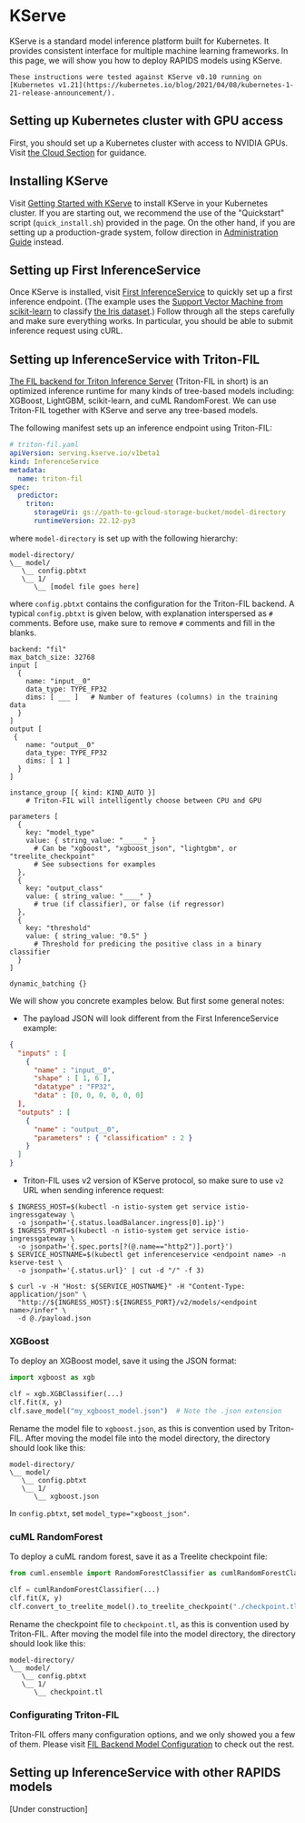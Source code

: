 # KServe

KServe is a standard model inference platform built for Kubernetes. It provides consistent interface for multiple machine learning frameworks.
In this page, we will show you how to deploy RAPIDS models using KServe.

```{note}
These instructions were tested against KServe v0.10 running on [Kubernetes v1.21](https://kubernetes.io/blog/2021/04/08/kubernetes-1-21-release-announcement/).
```

## Setting up Kubernetes cluster with GPU access

First, you should set up a Kubernetes cluster with access to NVIDIA GPUs. Visit [the Cloud Section](/cloud/index) for guidance.

## Installing KServe

Visit [Getting Started with KServe](https://kserve.github.io/website/latest/get_started/) to install KServe in your Kubernetes cluster. If you are starting out, we recommend the use of the "Quickstart" script (`quick_install.sh`) provided in the page. On the other hand, if you are setting up a production-grade system, follow direction in [Administration Guide](https://kserve.github.io/website/latest/admin/serverless/serverless) instead.

## Setting up First InferenceService

Once KServe is installed, visit [First InferenceService](https://kserve.github.io/website/latest/get_started/first_isvc/) to quickly set up a first inference endpoint. (The example uses the [Support Vector Machine from scikit-learn](https://scikit-learn.org/stable/modules/generated/sklearn.svm.SVC.html) to classify [the Iris dataset](https://scikit-learn.org/stable/auto_examples/datasets/plot_iris_dataset.html).) Follow through all the steps carefully and make sure everything works. In particular, you should be able to submit inference request using cURL.

## Setting up InferenceService with Triton-FIL

[The FIL backend for Triton Inference Server](https://github.com/triton-inference-server/fil_backend) (Triton-FIL in short) is an optimized inference runtime for many kinds of tree-based models including: XGBoost, LightGBM, scikit-learn, and cuML RandomForest. We can use Triton-FIL together with KServe and serve any tree-based models.

The following manifest sets up an inference endpoint using Triton-FIL:

```yaml
# triton-fil.yaml
apiVersion: serving.kserve.io/v1beta1
kind: InferenceService
metadata:
  name: triton-fil
spec:
  predictor:
    triton:
      storageUri: gs://path-to-gcloud-storage-bucket/model-directory
      runtimeVersion: 22.12-py3
```

where `model-directory` is set up with the following hierarchy:

```text
model-directory/
\__ model/
   \__ config.pbtxt
   \__ 1/
      \__ [model file goes here]
```

where `config.pbtxt` contains the configuration for the Triton-FIL backend.
A typical `config.pbtxt` is given below, with explanation interspersed as
`#` comments. Before use, make sure to remove `#` comments and fill in
the blanks.

```text
backend: "fil"
max_batch_size: 32768
input [
  {
    name: "input__0"
    data_type: TYPE_FP32
    dims: [ ___ ]   # Number of features (columns) in the training data
  }
]
output [
 {
    name: "output__0"
    data_type: TYPE_FP32
    dims: [ 1 ]
  }
]

instance_group [{ kind: KIND_AUTO }]
    # Triton-FIL will intelligently choose between CPU and GPU

parameters [
  {
    key: "model_type"
    value: { string_value: "_____" }
      # Can be "xgboost", "xgboost_json", "lightgbm", or "treelite_checkpoint"
      # See subsections for examples
  },
  {
    key: "output_class"
    value: { string_value: "____" }
      # true (if classifier), or false (if regressor)
  },
  {
    key: "threshold"
    value: { string_value: "0.5" }
      # Threshold for predicing the positive class in a binary classifier
  }
]

dynamic_batching {}
```

We will show you concrete examples below. But first some general notes:

- The payload JSON will look different from the First InferenceService example:

```json
{
  "inputs" : [
    {
      "name" : "input__0",
      "shape" : [ 1, 6 ],
      "datatype" : "FP32",
      "data" : [0, 0, 0, 0, 0, 0]
  ],
  "outputs" : [
    {
      "name" : "output__0",
      "parameters" : { "classification" : 2 }
    }
  ]
}
```

- Triton-FIL uses v2 version of KServe protocol, so make sure to use `v2` URL when sending inference request:

```console
$ INGRESS_HOST=$(kubectl -n istio-system get service istio-ingressgateway \
  -o jsonpath='{.status.loadBalancer.ingress[0].ip}')
$ INGRESS_PORT=$(kubectl -n istio-system get service istio-ingressgateway \
  -o jsonpath='{.spec.ports[?(@.name=="http2")].port}')
$ SERVICE_HOSTNAME=$(kubectl get inferenceservice <endpoint name> -n kserve-test \
  -o jsonpath='{.status.url}' | cut -d "/" -f 3)

$ curl -v -H "Host: ${SERVICE_HOSTNAME}" -H "Content-Type: application/json" \
  "http://${INGRESS_HOST}:${INGRESS_PORT}/v2/models/<endpoint name>/infer" \
  -d @./payload.json
```

### XGBoost

To deploy an XGBoost model, save it using the JSON format:

```python
import xgboost as xgb

clf = xgb.XGBClassifier(...)
clf.fit(X, y)
clf.save_model("my_xgboost_model.json")  # Note the .json extension
```

Rename the model file to `xgboost.json`, as this is convention used by Triton-FIL.
After moving the model file into the model directory, the directory should look like this:

```text
model-directory/
\__ model/
   \__ config.pbtxt
   \__ 1/
      \__ xgboost.json
```

In `config.pbtxt`, set `model_type="xgboost_json"`.

### cuML RandomForest

To deploy a cuML random forest, save it as a Treelite checkpoint file:

```python
from cuml.ensemble import RandomForestClassifier as cumlRandomForestClassifier

clf = cumlRandomForestClassifier(...)
clf.fit(X, y)
clf.convert_to_treelite_model().to_treelite_checkpoint("./checkpoint.tl")
```

Rename the checkpoint file to `checkpoint.tl`, as this is convention used by Triton-FIL.
After moving the model file into the model directory, the directory should look like this:

```text
model-directory/
\__ model/
   \__ config.pbtxt
   \__ 1/
      \__ checkpoint.tl
```

### Configurating Triton-FIL

Triton-FIL offers many configuration options, and we only showed you a few of them. Please visit [FIL Backend Model Configuration](https://github.com/triton-inference-server/fil_backend/blob/main/docs/model_config.md) to check out the rest.

## Setting up InferenceService with other RAPIDS models

[Under construction]
